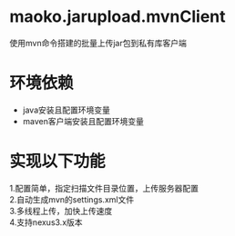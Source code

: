 # maoko.jarupload.mvnClient
使用mvn命令搭建的批量上传jar包到私有库客户端  
# 环境依赖
* java安装且配置环境变量  
* maven客户端安装且配置环境变量  
# 实现以下功能
1.配置简单，指定扫描文件目录位置，上传服务器配置  
2.自动生成mvn的settings.xml文件  
3.多线程上传，加快上传速度  
4.支持nexus3.x版本  
